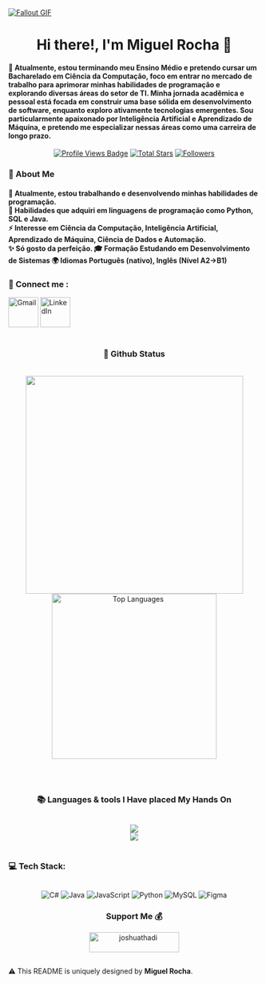 <!--
<div align="center">
  <a href="#">
    <img 
      width="100%" 
      src="https://capsule-render.vercel.app/api?type=waving&color=FFA500&height=120&section=header&text=&fontSize=30&fontColor=000000&animation=twinkling"
    />
  </a>
  <br>
-->

<!--
<p align="center">
  <img 
    src="https://eportfolio.utm.my/artefact/file/download.php?file=712028&view=178568"
    width="100%" 
  />
</p>
-->



<!-- MasterHead -->
<a href="https://github.com/JoshuaThadi/JoshuaThadi/blob/main/fallout_grayscale%20(1).gif">
  <img src="https://github.com/JoshuaThadi/JoshuaThadi/blob/main/fallout_grayscale%20(1).gif" alt="Fallout GIF" style="width:auto; height:auto"/>
</a>



<!--<h1 align="left">
<img width="100%" src="https://readme-typing-svg.herokuapp.com/?font=Righteous&size=40&center=true&vCenter=true&width=800&height=70&duration=4000&lines=Hello!+👋;+MASTERJUDAH+here+🔥+!;"  alt="Typing Animation" style="width:100%"/>-->


<!-- Greeting -->
</h1>
<h1 align="center">Hi there!, I'm Miguel Rocha 👋</h1>

<h4 align="left">🌟 Atualmente, estou terminando meu Ensino Médio e pretendo cursar um  Bacharelado em Ciência da Computação, foco em entrar no mercado de trabalho para  aprimorar minhas habilidades de programação e explorando diversas áreas do setor de TI. Minha jornada acadêmica e pessoal está focada em construir uma base sólida em desenvolvimento de software, enquanto exploro ativamente tecnologias emergentes. Sou particularmente apaixonado por Inteligência Artificial e Aprendizado de Máquina, e pretendo me especializar nessas áreas como uma carreira de longo prazo.</h4>


 <div align="center">
<!-- Profile Views -->
<a href="https://github.com/miguelrochaxavier" target="_blank">
  <img src="https://komarev.com/ghpvc/?username=miguelrochaxavier&label=Profile%20views&color=5e81ac&style=for-the-badge&logo=github&logoColor=white&Color=black" 
       alt="Profile Views Badge" /></a>



<!-- Total Stars -->
<a href="https://github.com/miguelrochaxavier?tab=repositories&sort=stargazers" target="_blank">
  <img alt="Total Stars" title="Total stars on GitHub"
       src="https://custom-icon-badges.herokuapp.com/badge/dynamic/json?logo=star&logoColor=white&label=Stars&style=for-the-badge&color=bf616a&query=%24.stars&url=https://api.github-star-counter.workers.dev/user/miguelrochaxavier" /></a>

<!-- Followers -->
<a href="https://github.com/miguelrochaxavier?tab=followers" target="_blank">
  <img alt="Followers" title="Follow me on GitHub"
       src="https://custom-icon-badges.herokuapp.com/github/followers/miguelrochaxavier?logo=person-add&logoColor=white&label=Followers&style=for-the-badge&color=5e81ac" /></a>
</div>

<!-- about me -->
 <h3 align="left">💫 About Me</h3>



<!--<p align="left"> <a href="https://twitter.com/" target="blank"><img src="https://img.shields.io/twitter/follow/?logo=twitter&style=for-the-badge" alt="" /></a> </p>
<div align="left">-->
<h4> 
 🌱 Atualmente, estou trabalhando e desenvolvendo minhas habilidades de programação.</br>
 💬 Habilidades que adquiri em linguagens de programação como Python, SQL e Java. </br>
 ⚡ Interesse em Ciência da Computação, Inteligência Artificial, Aprendizado de Máquina, Ciência de Dados e Automação.</br>
 ✨ Só gosto da perfeição.
 🎓 Formação Estudando em Desenvolvimento de Sistemas
 🌍 Idiomas Português (nativo), Inglês (Nível A2->B1)</h4> <div align="left"> 


  <h3>🧲 Connect me :</h3>
<a href="miguellrochaxavier@gmail.com">
  <img width="60px" src="https://static.vecteezy.com/system/resources/previews/020/964/377/non_2x/gmail-mail-icon-for-web-design-free-png.png" alt="Gmail" /></a> 
  
  <a href="https://www.linkedin.com/in/miguelrochaxavier" target="_blank">
    <img width="60px" src="https://cdn-icons-png.freepik.com/256/2496/2496097.png?semt=ais_hybrid" alt="LinkedIn" /></a> 
    

  <!--<a href="https://joshuathadi.github.io" target="_blank"><img src="https://img.shields.io/badge/Portfolio-FF5722?style=for-the-badge&logo=todoist&logoColor=white" alt="Portfolio" /></a>
-->
</div></h4>

</div>
<br/>

<!--Experence and experencing
<h3 align="center">🔆 Work'ed and Wor'king</h3>
<div align="center" style="display: flex; gap: 10px;">
    <img src="https://github.com/JoshuaThadi/JoshuaThadi/blob/main/hom1_rounded.png" alt="UOM Logo" width="350" style="border-radius: 10px;">
    <img src="https://github.com/JoshuaThadi/JoshuaThadi/blob/main/hom2_rounded.png" alt="HGS Logo" width="355" style="border-radius: 10px;">
</div>-->



<!-- git stat-->
<h3 align="center">🌱 Github Status</h3>
<br>
<div align="center">
  <img width="435" src="https://github-readme-stats.vercel.app/api?username=MiguelRocha&count_private=true&show_icons=true&theme=nord&rank_icon=github&border_radius=10"/>
  <img width="330" src="https://github-readme-stats.vercel.app/api/top-langs/?username=miguelrochaxavier&theme=nord&hide_border=false&include_all_commits=false&count_private=false&layout=compact" alt="Top Languages">
  
<!-- Proudly created with GPRM ( https://gprm.itsvg.in ) -->
  
</div>

<br/><br/>



<!-- lang-->
<h3 align="center">📚 Languages & tools I Have placed My Hands On </h3>

<br/>

<div align="center">
    <img src="https://skillicons.dev/icons?i=bootstrap,html,css,vscode,github,git,notion,figma,pycharm,idea" /><br>
    <img src="https://skillicons.dev/icons?i=c,java,python,javascript,mysql,mongodb,react" /><br>
</div>

<br/>




<!-- top repo and teck stack
<div align="center">
  <h3>⭐️ Best Repositories</h3>
  <div style="display: flex; justify-content: center; gap: 10px;">
    <a href="https://github.com/JoshuaThadi/Data-Science">
        <img width=380 src="https://github-readme-stats.vercel.app/api/pin/?username=joshuathadi&repo=Data-Science&theme=light&title_color=ffffff&icon_color=ffffff&text_color=ffffff&bg_color=2e3440" /></a>
    <a href="https://github.com/JoshuaThadi/Artificial-Intelligence">
        <img width=380 src="https://github-readme-stats.vercel.app/api/pin/?username=joshuathadi&repo=Artificial-Intelligence&theme=light&title_color=ffffff&icon_color=ffffff&text_color=ffffff&bg_color=2e3440" />
    </a>
</div>-->

  
  <h3>💻 Tech Stack:</h3>
     <br/>
  <div align="center">
   <img src="https://img.shields.io/badge/c%23-%23239120.svg?style=for-the-badge&logo=csharp&logoColor=white" alt="C#" /> 
  <img src="https://img.shields.io/badge/java-%23ED8B00.svg?style=for-the-badge&logo=openjdk&logoColor=white" alt="Java" />
  <img src="https://img.shields.io/badge/javascript-%23323330.svg?style=for-the-badge&logo=javascript&logoColor=%23F7DF1E" alt="JavaScript" />
  <img src="https://img.shields.io/badge/python-3670A0?style=for-the-badge&logo=python&logoColor=ffdd54" alt="Python" />
  <img src="https://img.shields.io/badge/mysql-4479A1.svg?style=for-the-badge&logo=mysql&logoColor=white" alt="MySQL" />
  <img src="https://img.shields.io/badge/figma-%23F24E1E.svg?style=for-the-badge&logo=figma&logoColor=white" alt="Figma" />
  </div>
  <div align="center"> 
  </div>



<!--<h3>⭐ Top Contributed Repo!</h3>
       <br/>
      <img src="https://github-contributor-stats.vercel.app/api?username=MiguelRocha&limit=5&theme=transparent&combine_all_yearly_contributions=true" alt="Top Contributed Repo">
      <br/>-->




<!-- support -->
<h3 align="center">Support Me 💰 </h3>

<p align="center">
  <a href="https://www.buymeacoffee.com/joshuathadi"> <img align="center" src="https://cdn.buymeacoffee.com/buttons/v2/default-yellow.png" height="40" width="180" alt="joshuathadi" /></a>
 <!-- <a href="https://buymeacoffee.com/joshuathadi">
    <img align="center" width="200px" src="https://img.shields.io/badge/Buy%20Me%20A%20Coffee-F7B42C?style=for-the-badge&logo=buy-me-a-coffee&logoColor=white" alt="Buy Me A Coffee"></a>-->
</p>


<!--<h1 align="center">
    <img src="https://readme-typing-svg.herokuapp.com/?font=Righteous&size=35&center=true&vCenter=true&width=800&height=70&duration=4000&lines=Thank+You!+👍;+for+your+visit+📱+!;" />
</h1>-->



<!-- ending-->

<img src="https://f8n-production-collection-assets.imgix.net//0xbec18D6D1758a8620887A378b8b8950B1e6ac328/1/nft.gif?q=70&fnd_key=v1" width="1920" height=0.4/>

<p>⚠️ This README is uniquely designed by <strong>Miguel Rocha</strong>.


